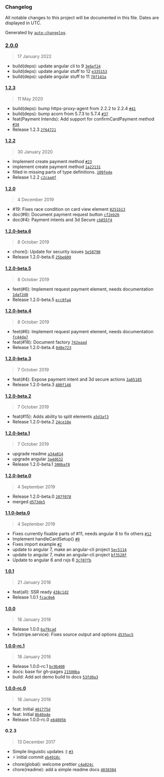 ### Changelog

All notable changes to this project will be documented in this file. Dates are displayed in UTC.

Generated by [`auto-changelog`](https://github.com/CookPete/auto-changelog).

### [2.0.0](https://github.com/gogoout/ngx-stripe/compare/1.2.3...2.0.0)

> 17 January 2022

- build(deps): update angular cli to 9 [`3e6ef24`](https://github.com/gogoout/ngx-stripe/commit/3e6ef240197af3ded830546b73ea33ec851ad296)
- build(deps): update angular stuff to 12 [`e335153`](https://github.com/gogoout/ngx-stripe/commit/e335153da266a46ad243b48211a83bebec309489)
- build(deps): update angular stuff to 11 [`78f141a`](https://github.com/gogoout/ngx-stripe/commit/78f141a8fa9d38eec1bc50f8f58929d3a04b6051)

#### [1.2.3](https://github.com/gogoout/ngx-stripe/compare/1.2.2...1.2.3)

> 11 May 2020

- build(deps): bump https-proxy-agent from 2.2.2 to 2.2.4 [`#41`](https://github.com/gogoout/ngx-stripe/pull/41)
- build(deps): bump acorn from 5.7.3 to 5.7.4 [`#37`](https://github.com/gogoout/ngx-stripe/pull/37)
- feat(Payment Intends): Add support for confirmCardPayment method [`#34`](https://github.com/gogoout/ngx-stripe/pull/34)
- Release 1.2.3 [`2f64721`](https://github.com/gogoout/ngx-stripe/commit/2f64721cee6cd60229c0105de6bf970dd2430695)

#### [1.2.2](https://github.com/gogoout/ngx-stripe/compare/1.2.0...1.2.2)

> 30 January 2020

- Implement create payment method [`#23`](https://github.com/gogoout/ngx-stripe/pull/23)
- implement create payment method [`1a22131`](https://github.com/gogoout/ngx-stripe/commit/1a2213117adbdb0155cc4f084bac29af22b1e91d)
- filled in missing parts of type definitions. [`109fe4e`](https://github.com/gogoout/ngx-stripe/commit/109fe4e02880dc2fc0affc251dd298d801ff04a3)
- Release 1.2.2 [`c2caa4f`](https://github.com/gogoout/ngx-stripe/commit/c2caa4f8fe5dc4ab9d585e34ec0592b763af7ea6)

#### [1.2.0](https://github.com/gogoout/ngx-stripe/compare/1.2.0-beta.6...1.2.0)

> 4 December 2019

- #19: Fixes race condition on card view element [`0251b13`](https://github.com/gogoout/ngx-stripe/commit/0251b13081b9b7e9797cf7c1dbfc01f0c5f383d8)
- doc(#6): Document payment request button [`cf2eb26`](https://github.com/gogoout/ngx-stripe/commit/cf2eb2677c9d5516fc75c189efd0a51abd46c5bd)
- doc(#4): Payment intents and 3d Secure [`cb855f4`](https://github.com/gogoout/ngx-stripe/commit/cb855f413b81af2547900e60c77ac5983eb8df5e)

#### [1.2.0-beta.6](https://github.com/gogoout/ngx-stripe/compare/1.2.0-beta.5...1.2.0-beta.6)

> 8 October 2019

- chore(): Update for security issues [`5e58790`](https://github.com/gogoout/ngx-stripe/commit/5e587901cbc0278abb72d3137d9af42c58fcff83)
- Release 1.2.0-beta.6 [`25be609`](https://github.com/gogoout/ngx-stripe/commit/25be609d3d705b1fdb1ce267c5093c78b6322fd2)

#### [1.2.0-beta.5](https://github.com/gogoout/ngx-stripe/compare/1.2.0-beta.4...1.2.0-beta.5)

> 8 October 2019

- feet(#6): Implement request payment element, needs documentation [`1daf2d0`](https://github.com/gogoout/ngx-stripe/commit/1daf2d0961a751041a1aede3109422ff737a9e5c)
- Release 1.2.0-beta.5 [`ecc9fa4`](https://github.com/gogoout/ngx-stripe/commit/ecc9fa4a93a43219594095f5da00949ae97e2609)

#### [1.2.0-beta.4](https://github.com/gogoout/ngx-stripe/compare/1.2.0-beta.3...1.2.0-beta.4)

> 8 October 2019

- feet(#6): Implement request payment element, needs documentation [`fc44da7`](https://github.com/gogoout/ngx-stripe/commit/fc44da70e3381301209b3ee355e8de7609d0431d)
- feat(#16): Document factory [`742eaad`](https://github.com/gogoout/ngx-stripe/commit/742eaad040e42ba9af83269134b6721b89a1650a)
- Release 1.2.0-beta.4 [`0d8e723`](https://github.com/gogoout/ngx-stripe/commit/0d8e72305bef93b8d73c708f0a294941b5d0e4fd)

#### [1.2.0-beta.3](https://github.com/gogoout/ngx-stripe/compare/1.2.0-beta.2...1.2.0-beta.3)

> 7 October 2019

- feat(#4): Expose payment intent and 3d secure actions [`3a85185`](https://github.com/gogoout/ngx-stripe/commit/3a8518556fb4fb8397cac6336575e1482b8fbe50)
- Release 1.2.0-beta.3 [`400f146`](https://github.com/gogoout/ngx-stripe/commit/400f146813b6bdbaaf4b98225f912b8653088792)

#### [1.2.0-beta.2](https://github.com/gogoout/ngx-stripe/compare/1.2.0-beta.1...1.2.0-beta.2)

> 7 October 2019

- feat(#15): Adds ability to split elements [`a5d3af3`](https://github.com/gogoout/ngx-stripe/commit/a5d3af30dcab13523addcf6ec13e6c8279c93aef)
- Release 1.2.0-beta.2 [`24ce18e`](https://github.com/gogoout/ngx-stripe/commit/24ce18ef55a329d92e6abc45808caa70b43ff9a3)

#### [1.2.0-beta.1](https://github.com/gogoout/ngx-stripe/compare/1.2.0-beta.0...1.2.0-beta.1)

> 7 October 2019

- upgrade readme [`a34a014`](https://github.com/gogoout/ngx-stripe/commit/a34a0140449d93b09cbe4d38739cf8d5612cf662)
- upgrade angular [`3a4d632`](https://github.com/gogoout/ngx-stripe/commit/3a4d632c9c98bc7582dd3d8b29abf47f0987347d)
- Release 1.2.0-beta.1 [`300baf8`](https://github.com/gogoout/ngx-stripe/commit/300baf83321c259b78c96260a811b6e0f4c07b90)

#### [1.2.0-beta.0](https://github.com/gogoout/ngx-stripe/compare/1.1.0-beta.0...1.2.0-beta.0)

> 4 September 2019

- Release 1.2.0-beta.0 [`207f078`](https://github.com/gogoout/ngx-stripe/commit/207f078f005617ce5f6b48b0b888d591e2bbdb82)
- merged [`d573de5`](https://github.com/gogoout/ngx-stripe/commit/d573de5e36b1630e12022f1988f478fddf90896b)

#### [1.1.0-beta.0](https://github.com/gogoout/ngx-stripe/compare/1.0.1...1.1.0-beta.0)

> 4 September 2019

- Fixes currently fixable parts of #11, needs angular 8 to fix others [`#12`](https://github.com/gogoout/ngx-stripe/pull/12)
- Implement handleCardSetup() [`#9`](https://github.com/gogoout/ngx-stripe/pull/9)
- Fixes import example [`#2`](https://github.com/gogoout/ngx-stripe/pull/2)
- update to angular 7, make an angular-cli project [`5ec5114`](https://github.com/gogoout/ngx-stripe/commit/5ec5114ac6c260d7e6c64ac14b1bd3d49d48d3f6)
- update to angular 7, make an angular-cli project [`bf3528f`](https://github.com/gogoout/ngx-stripe/commit/bf3528f1f50cf337a64f45c6c9d788d10490c410)
- Update to angular 6 and rxjs 6 [`3c707fb`](https://github.com/gogoout/ngx-stripe/commit/3c707fbe2de6606abb99e1b6e41c089c9ad78c91)

#### [1.0.1](https://github.com/gogoout/ngx-stripe/compare/1.0.0...1.0.1)

> 21 January 2018

- feat(all): SSR ready [`438c1d2`](https://github.com/gogoout/ngx-stripe/commit/438c1d2b4e1e1d432190e5f71633b6fc93f4784e)
- Release 1.0.1 [`fcac0e6`](https://github.com/gogoout/ngx-stripe/commit/fcac0e6a2caf67fcc9adec63abf5f3ada80397cd)

#### [1.0.0](https://github.com/gogoout/ngx-stripe/compare/1.0.0-rc.1...1.0.0)

> 18 January 2018

- Release 1.0.0 [`6a79cad`](https://github.com/gogoout/ngx-stripe/commit/6a79cad7d73d24872241bc0daaaa1a04bbc9ba8e)
- fix(stripe.service): Fixes source output and options [`d535ac5`](https://github.com/gogoout/ngx-stripe/commit/d535ac5b711ab90b1b17e36ef653a74d3075511a)

#### [1.0.0-rc.1](https://github.com/gogoout/ngx-stripe/compare/1.0.0-rc.0...1.0.0-rc.1)

> 18 January 2018

- Release 1.0.0-rc.1 [`bc9b400`](https://github.com/gogoout/ngx-stripe/commit/bc9b400700bb607c5475e5d2cede52ab516440b8)
- docs: base for gh-pages [`21500ba`](https://github.com/gogoout/ngx-stripe/commit/21500ba01fa1fc5f8df8d7dedc33dfd3521d8817)
- build: Add aot demo build to docs [`53fd0a3`](https://github.com/gogoout/ngx-stripe/commit/53fd0a3aab4196a61ee6d3542769c75cb9bf6d67)

#### [1.0.0-rc.0](https://github.com/gogoout/ngx-stripe/compare/0.2.3...1.0.0-rc.0)

> 18 January 2018

- feat: Initial [`401775d`](https://github.com/gogoout/ngx-stripe/commit/401775d034590bc2f6906c3dede18a8a74ed87c5)
- feat: Initial [`8b40a4e`](https://github.com/gogoout/ngx-stripe/commit/8b40a4e375ad8b4bfa24136eead9afbeeec0f500)
- Release 1.0.0-rc.0 [`e64805b`](https://github.com/gogoout/ngx-stripe/commit/e64805bb76e116df7e936e723424ac8e449ca23a)

#### 0.2.3

> 13 December 2017

- Simple linguistic updates :) [`#3`](https://github.com/gogoout/ngx-stripe/pull/3)
- :zap: initial commit [`eb4918c`](https://github.com/gogoout/ngx-stripe/commit/eb4918c37e05648cf565f3d5f6b813e19955b5dc)
- chore(global): welcome prettier [`c4a024c`](https://github.com/gogoout/ngx-stripe/commit/c4a024c22273eda692b1625d66ed0363f8196885)
- chore(readme): add a simple readme docs [`4038384`](https://github.com/gogoout/ngx-stripe/commit/40383842265c3783aa6439a6c547902a26e89fbf)
